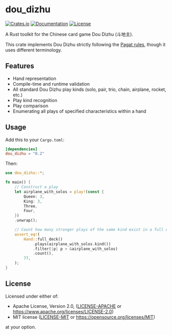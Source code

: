 # dou_dizhu

[![Crates.io](https://img.shields.io/crates/v/dou_dizhu)](https://crates.io/crates/dou_dizhu)
[![Documentation](https://img.shields.io/docsrs/dou_dizhu)](https://docs.rs/dou_dizhu)
[![License](https://img.shields.io/crates/l/dou_dizhu)](#license)

A Rust toolkit for the Chinese card game Dou Dizhu (斗地主).

This crate implements Dou Dizhu strictly following the [Pagat rules](https://www.pagat.com/climbing/doudizhu.html), though it uses different terminology.

## Features

- Hand representation
- Compile-time and runtime validation
- All standard Dou Dizhu play kinds (solo, pair, trio, chain, airplane, rocket, etc.)
- Play kind recognition
- Play comparison
- Enumerating all plays of specified characteristics within a hand

## Usage

Add this to your `Cargo.toml`:

```toml
[dependencies]
dou_dizhu = "0.2"
```

Then:

```rust
use dou_dizhu::*;

fn main() {
    // Construct a play
    let airplane_with_solos = play!(const {
        Queen: 3,
        King: 3,
        Three,
        Four,
    })
    .unwrap();

    // Count how many stronger plays of the same kind exist in a full deck
    assert_eq!(
        Hand::full_deck()
            .plays(airplane_with_solos.kind())
            .filter(|p| p > &airplane_with_solos)
            .count(),
        77,
    );
}
```

## License

Licensed under either of:

- Apache License, Version 2.0, ([LICENSE-APACHE](LICENSE-APACHE) or https://www.apache.org/licenses/LICENSE-2.0)
- MIT license ([LICENSE-MIT](LICENSE-MIT) or https://opensource.org/licenses/MIT)

at your option.